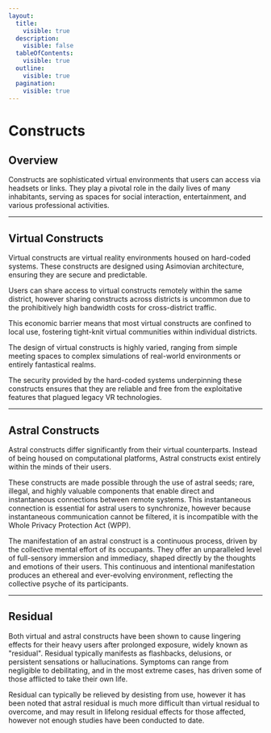 ```yaml
---
layout:
  title:
    visible: true
  description:
    visible: false
  tableOfContents:
    visible: true
  outline:
    visible: true
  pagination:
    visible: true
---
```


# Constructs

## **Overview**

Constructs are sophisticated virtual environments that users can access via headsets or links. They play a pivotal role in the daily lives of many inhabitants, serving as spaces for social interaction, entertainment, and various professional activities.

***

## **Virtual Constructs**

Virtual constructs are virtual reality environments housed on hard-coded systems. These constructs are designed using Asimovian architecture, ensuring they are secure and predictable.

Users can share access to virtual constructs remotely within the same district, however sharing constructs across districts is uncommon due to the prohibitively high bandwidth costs for cross-district traffic.

This economic barrier means that most virtual constructs are confined to local use, fostering tight-knit virtual communities within individual districts.

The design of virtual constructs is highly varied, ranging from simple meeting spaces to complex simulations of real-world environments or entirely fantastical realms.&#x20;

The security provided by the hard-coded systems underpinning these constructs ensures that they are reliable and free from the exploitative features that plagued legacy VR technologies.

***

## **Astral Constructs**

Astral constructs differ significantly from their virtual counterparts. Instead of being housed on computational platforms, Astral constructs exist entirely within the minds of their users.&#x20;

These constructs are made possible through the use of astral seeds; rare, illegal, and highly valuable components that enable direct and instantaneous connections between remote systems. This instantaneous connection is essential for astral users to synchronize, however because instantaneous communication cannot be filtered, it is incompatible with the Whole Privacy Protection Act (WPP).

The manifestation of an astral construct is a continuous process, driven by the collective mental effort of its occupants. They offer an unparalleled level of full-sensory immersion and immediacy,  shaped directly by the thoughts and emotions of their users. This continuous and intentional manifestation produces an ethereal and ever-evolving environment, reflecting the collective psyche of its participants.

***

## Residual

Both virtual and astral constructs have been shown to cause lingering effects for their heavy users after prolonged exposure, widely known as "residual". Residual typically manifests as flashbacks, delusions, or persistent sensations or hallucinations. Symptoms can range from negligible to debilitating, and in the most extreme cases, has driven some of those afflicted to take their own life.

Residual can typically be relieved by desisting from use, however it has been noted that astral residual is much more difficult than virtual residual to overcome, and may result in lifelong residual effects for those affected, however not enough studies have been conducted to date.
